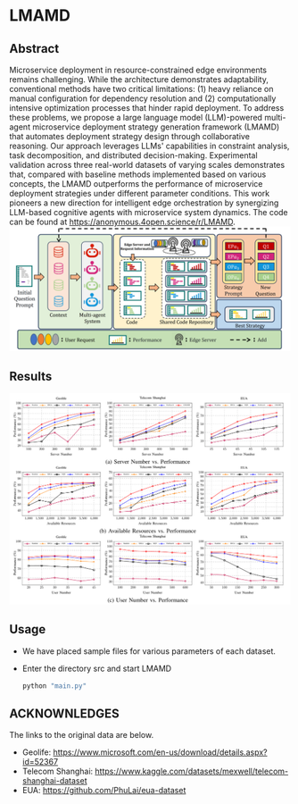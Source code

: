 # LMAMD
## Abstract
Microservice deployment in resource-constrained edge environments remains challenging. While the architecture demonstrates adaptability, conventional methods have two critical limitations: (1) heavy reliance on manual configuration for dependency resolution and (2) computationally intensive optimization processes that hinder rapid deployment. To address these problems, we propose a large language model (LLM)-powered multi-agent microservice deployment strategy generation framework (LMAMD) that automates deployment strategy design through collaborative reasoning. Our approach leverages LLMs' capabilities in constraint analysis, task decomposition, and distributed decision-making. Experimental validation across three real-world datasets of varying scales demonstrates that, compared with baseline methods implemented based on various concepts, the LMAMD outperforms the performance of microservice deployment strategies under different parameter conditions. This work pioneers a new direction for intelligent edge orchestration by synergizing LLM-based cognitive agents with microservice system dynamics. The code can be found at https://anonymous.4open.science/r/LMAMD.
![image](figures/Framework.jpg)

## Results
![image](figures/performance.png)

## Usage
- We have placed sample files for various parameters of each dataset.

- Enter the directory src and start LMAMD
  ```bash
  python "main.py"
  ```
## ACKNOWNLEDGES
The links to the original data are below.
<span id="citation-1"></span>
- Geolife: https://www.microsoft.com/en-us/download/details.aspx?id=52367
- Telecom Shanghai: https://www.kaggle.com/datasets/mexwell/telecom-shanghai-dataset
- EUA: https://github.com/PhuLai/eua-dataset 



